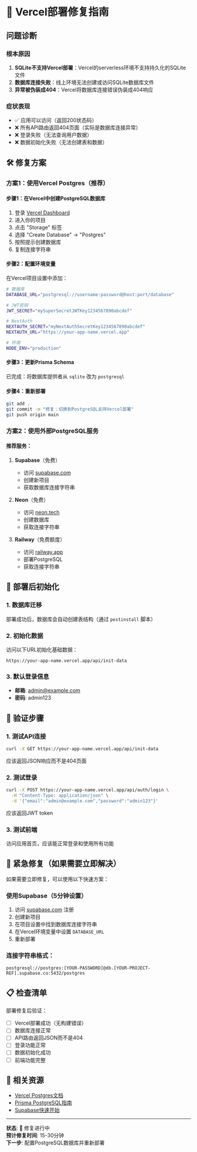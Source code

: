# 🚨 Vercel部署修复指南

## 问题诊断

### 根本原因
1. **SQLite不支持Vercel部署**：Vercel的serverless环境不支持持久化的SQLite文件
2. **数据库连接失败**：线上环境无法创建或访问SQLite数据库文件  
3. **异常被伪装成404**：Vercel将数据库连接错误伪装成404响应

### 症状表现
- ✅ 应用可以访问（返回200状态码）
- ❌ 所有API路由返回404页面（实际是数据库连接异常）
- ❌ 登录失败（无法查询用户数据）
- ❌ 数据初始化失败（无法创建表和数据）

## 🛠️ 修复方案

### 方案1：使用Vercel Postgres（推荐）

#### 步骤1：在Vercel中创建PostgreSQL数据库
1. 登录 [Vercel Dashboard](https://vercel.com/dashboard)
2. 进入你的项目
3. 点击 "Storage" 标签
4. 选择 "Create Database" → "Postgres"
5. 按照提示创建数据库
6. 复制连接字符串

#### 步骤2：配置环境变量
在Vercel项目设置中添加：
```bash
# 数据库
DATABASE_URL="postgresql://username:password@host:port/database"

# JWT密钥
JWT_SECRET="mySuperSecretJWTKey1234567890abcdef"

# NextAuth
NEXTAUTH_SECRET="myNextAuthSecretKey1234567890abcdef"
NEXTAUTH_URL="https://your-app-name.vercel.app"

# 环境
NODE_ENV="production"
```

#### 步骤3：更新Prisma Schema
已完成：将数据库提供者从 `sqlite` 改为 `postgresql`

#### 步骤4：重新部署
```bash
git add .
git commit -m "修复：切换到PostgreSQL支持Vercel部署"
git push origin main
```

### 方案2：使用外部PostgreSQL服务

#### 推荐服务：
1. **Supabase**（免费）
   - 访问 [supabase.com](https://supabase.com)
   - 创建新项目
   - 获取数据库连接字符串

2. **Neon**（免费）
   - 访问 [neon.tech](https://neon.tech)
   - 创建数据库
   - 获取连接字符串

3. **Railway**（免费额度）
   - 访问 [railway.app](https://railway.app)
   - 部署PostgreSQL
   - 获取连接字符串

## 🔄 部署后初始化

### 1. 数据库迁移
部署成功后，数据库会自动创建表结构（通过 `postinstall` 脚本）

### 2. 初始化数据
访问以下URL初始化基础数据：
```
https://your-app-name.vercel.app/api/init-data
```

### 3. 默认登录信息
- **邮箱**: admin@example.com
- **密码**: admin123

## 🧪 验证步骤

### 1. 测试API连接
```bash
curl -X GET https://your-app-name.vercel.app/api/init-data
```
应该返回JSON响应而不是404页面

### 2. 测试登录
```bash
curl -X POST https://your-app-name.vercel.app/api/auth/login \
  -H "Content-Type: application/json" \
  -d '{"email":"admin@example.com","password":"admin123"}'
```
应该返回JWT token

### 3. 测试前端
访问应用首页，应该能正常登录和使用所有功能

## 🚨 紧急修复（如果需要立即解决）

如果需要立即修复，可以使用以下快速方案：

### 使用Supabase（5分钟设置）
1. 访问 [supabase.com](https://supabase.com) 注册
2. 创建新项目
3. 在项目设置中找到数据库连接字符串
4. 在Vercel环境变量中设置 `DATABASE_URL`
5. 重新部署

### 连接字符串格式：
```
postgresql://postgres:[YOUR-PASSWORD]@db.[YOUR-PROJECT-REF].supabase.co:5432/postgres
```

## 📋 检查清单

部署修复后验证：
- [ ] Vercel部署成功（无构建错误）
- [ ] 数据库连接正常
- [ ] API路由返回JSON而不是404
- [ ] 登录功能正常
- [ ] 数据初始化成功
- [ ] 前端功能完整

## 🔗 相关资源

- [Vercel Postgres文档](https://vercel.com/docs/storage/vercel-postgres)
- [Prisma PostgreSQL指南](https://www.prisma.io/docs/concepts/database-connectors/postgresql)
- [Supabase快速开始](https://supabase.com/docs/guides/getting-started)

---

**状态**: 🔧 修复进行中  
**预计修复时间**: 15-30分钟  
**下一步**: 配置PostgreSQL数据库并重新部署 